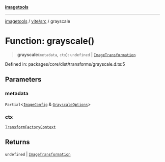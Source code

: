 [**imagetools**](../../../README.md)

***

[imagetools](../../../modules.md) / [vite/src](../README.md) / grayscale

# Function: grayscale()

> **grayscale**(`metadata`, `ctx`): `undefined` \| [`ImageTransformation`](../type-aliases/ImageTransformation.md)

Defined in: packages/core/dist/transforms/grayscale.d.ts:5

## Parameters

### metadata

`Partial`\<[`ImageConfig`](../type-aliases/ImageConfig.md) & [`GrayscaleOptions`](../interfaces/GrayscaleOptions.md)\>

### ctx

[`TransformFactoryContext`](../interfaces/TransformFactoryContext.md)

## Returns

`undefined` \| [`ImageTransformation`](../type-aliases/ImageTransformation.md)
